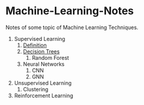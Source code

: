 # Machine-Learning-Notes

Notes of some topic of Machine Learning Techniques.

1. Supervised Learning
    1. [Definition](./01_SUPERVISED_LEARNING/section_01.md)
    2. [Decision Trees](./01_SUPERVISED_LEARNING/section_01.md)
        1. Random Forest
    3. Neural Networks
        1. CNN
        2. GNN
2. Unsupervised Learning
    1. Clustering
3. Reinforcement Learning

